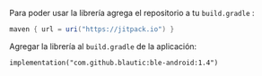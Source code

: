 Para poder usar la librería agrega el repositorio a tu `build.gradle` :

```groovy
maven { url = uri("https://jitpack.io") }
```

Agregar la librería al  `build.gradle`  de la aplicación:

```
implementation("com.github.blautic:ble-android:1.4")
```

